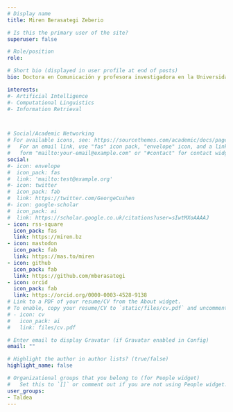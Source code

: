 ```yaml
---
# Display name
title: Miren Berasategi Zeberio

# Is this the primary user of the site?
superuser: false

# Role/position
role: 

# Short bio (displayed in user profile at end of posts)
bio: Doctora en Comunicación y profesora investigadora en la Universidad de Deusto. Su actividad se desarrolla principalmente en torno a las áreas de la comunicación y visualización de datos y la comunicación en línea.

interests:
#- Artificial Intelligence
#- Computational Linguistics
#- Information Retrieval



# Social/Academic Networking
# For available icons, see: https://sourcethemes.com/academic/docs/page-builder/#icons
#   For an email link, use "fas" icon pack, "envelope" icon, and a link in the
#   form "mailto:your-email@example.com" or "#contact" for contact widget.
social:
#- icon: envelope
#  icon_pack: fas
#  link: 'mailto:test@example.org'
#- icon: twitter
#  icon_pack: fab
#  link: https://twitter.com/GeorgeCushen
#- icon: google-scholar
#  icon_pack: ai
#  link: https://scholar.google.co.uk/citations?user=sIwtMXoAAAAJ
- icon: rss-square
  icon_pack: fas
  link: https://miren.bz
- icon: mastodon
  icon_pack: fab
  link: https://mas.to/miren
- icon: github
  icon_pack: fab
  link: https://github.com/mberasategi
- icon: orcid
  icon_pack: fab
  link: https://orcid.org/0000-0003-4528-9138
# Link to a PDF of your resume/CV from the About widget.
# To enable, copy your resume/CV to `static/files/cv.pdf` and uncomment the lines below.
# - icon: cv
#   icon_pack: ai
#   link: files/cv.pdf

# Enter email to display Gravatar (if Gravatar enabled in Config)
email: ""

# Highlight the author in author lists? (true/false)
highlight_name: false

# Organizational groups that you belong to (for People widget)
#   Set this to `[]` or comment out if you are not using People widget.
user_groups:
- Taldea
---
```


